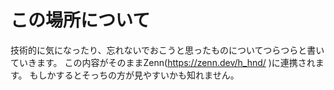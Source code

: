 # この場所について

技術的に気になったり、忘れないでおこうと思ったものについてつらつらと書いていきます。
この内容がそのままZenn(https://zenn.dev/h_hnd/ )に連携されます。
もしかするとそっちの方が見やすいかも知れません。

